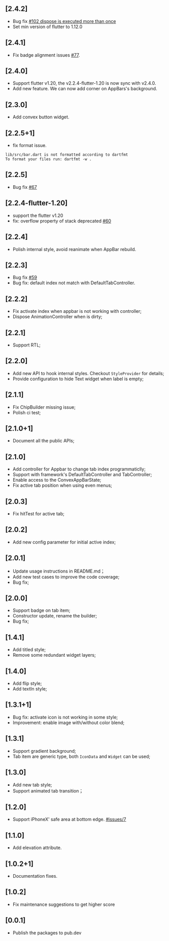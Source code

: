 ## [2.4.2]
* Bug fix [#102 dispose is executed more than once](https://github.com/hacktons/convex_bottom_bar/issues/102)
* Set min version of  flutter to 1.12.0

## [2.4.1]
* Fix badge alignment issues [#77](https://github.com/hacktons/convex_bottom_bar/issues/77).

## [2.4.0]
* Support flutter v1.20, the v2.2.4-flutter-1.20 is now sync with v2.4.0.
* Add new feature. We can now add corner on AppBars's background.

## [2.3.0]
* Add convex button widget.

## [2.2.5+1]

* fix format issue.
```
lib/src/bar.dart is not formatted according to dartfmt
To format your files run: dartfmt -w .
```

## [2.2.5]

* Bug fix [#67](https://github.com/hacktons/convex_bottom_bar/issues/67)

## [2.2.4-flutter-1.20]
* support the flutter v1.20
* fix: overflow property of stack deprecated [#60](https://github.com/hacktons/convex_bottom_bar/pull/60)

## [2.2.4]
* Polish internal style, avoid reanimate when AppBar rebuild.

## [2.2.3]

* Bug fix [#59](https://github.com/hacktons/convex_bottom_bar/issues/59)
* Bug fix: default index not match with DefaultTabController.

## [2.2.2]
* Fix activate index when appbar is not working with controller;
* Dispose AnimationController when is dirty;

## [2.2.1]
* Support RTL;

## [2.2.0]

* Add new API to hook internal styles. Checkout `StyleProvider` for details;
* Provide configuration to hide Text widget when label is empty;

## [2.1.1]

* Fix ChipBuilder missing issue;
* Polish ci test;

## [2.1.0+1]

* Document all the public APIs;
 
## [2.1.0]

* Add controller for Appbar to change tab index programmaticlly;
* Support with framework's DefaultTabController and TabController;
* Enable access to the ConvexAppBarState;
* Fix active tab position when using even menus;

## [2.0.3]

* Fix hitTest for active tab;

## [2.0.2]

* Add new config parameter for initial active index;

## [2.0.1]

* Update usage instructions in README.md；
* Add new test cases to improve the code coverage;
* Bug fix;

## [2.0.0]

* Support badge on tab item;
* Constructor update, rename the builder;
* Bug fix;

## [1.4.1]

* Add titled style;
* Remove some redundant widget layers;

## [1.4.0]

* Add flip style;
* Add textIn style;

## [1.3.1+1]

* Bug fix: activate icon is not working in some style;
* Improvement: enable image with/without color blend;
 
## [1.3.1]

* Support gradient background;
* Tab item are generic type, both `IconData` and `Widget` can be used;

## [1.3.0]

* Add new tab style;
* Support animated tab transition；

## [1.2.0]

* Support iPhoneX' safe area at bottom edge. [#issues/7](https://github.com/hacktons/convex_bottom_bar/issues/7)

## [1.1.0]

* Add elevation attribute.

## [1.0.2+1]

* Documentation fixes.

## [1.0.2]

* Fix maintenance suggestions to get higher score

## [0.0.1]

* Publish the packages to pub.dev

